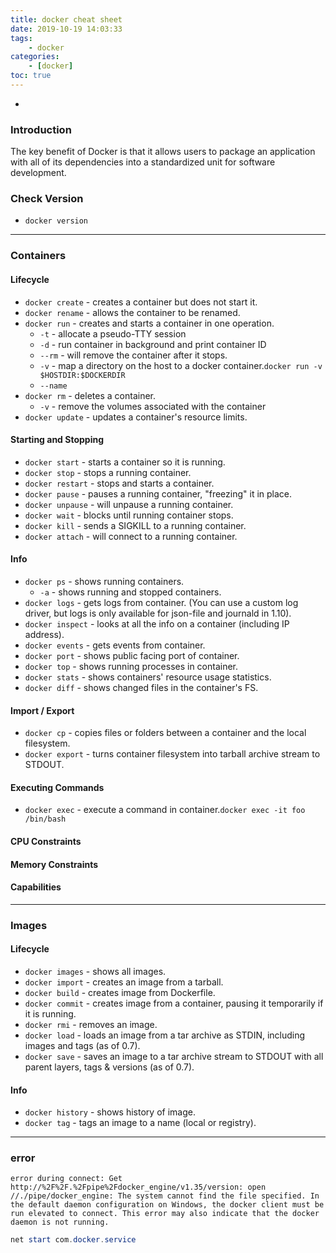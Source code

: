 ```yaml
---
title: docker cheat sheet
date: 2019-10-19 14:03:33
tags:
    - docker
categories:
    - [docker]
toc: true
---
```


-

<!-- more -->

### Introduction

The key benefit of Docker is that it allows users to package an application with all of its dependencies into a standardized unit for software development.

### Check Version

-   `docker version`

---

### Containers

#### Lifecycle

-   `docker create` - creates a container but does not start it.
-   `docker rename` - allows the container to be renamed.
-   `docker run` - creates and starts a container in one operation.
    -   `-t` - allocate a pseudo-TTY session
    -   `-d` - run container in background and print container ID
    -   `--rm` - will remove the container after it stops.
    -   `-v` - map a directory on the host to a docker container.`docker run -v $HOSTDIR:$DOCKERDIR`
    -   `--name`
-   `docker rm` - deletes a container.
    -   `-v` - remove the volumes associated with the container
-   `docker update` - updates a container's resource limits.

#### Starting and Stopping

-   `docker start` - starts a container so it is running.
-   `docker stop` - stops a running container.
-   `docker restart` - stops and starts a container.
-   `docker pause` - pauses a running container, "freezing" it in place.
-   `docker unpause` - will unpause a running container.
-   `docker wait` - blocks until running container stops.
-   `docker kill` - sends a SIGKILL to a running container.
-   `docker attach` - will connect to a running container.

#### Info

-   `docker ps` - shows running containers.
    -   `-a` - shows running and stopped containers.
-   `docker logs` - gets logs from container. (You can use a custom log driver, but logs is only available for json-file and journald in 1.10).
-   `docker inspect` - looks at all the info on a container (including IP address).
-   `docker events` - gets events from container.
-   `docker port` - shows public facing port of container.
-   `docker top` - shows running processes in container.
-   `docker stats` - shows containers' resource usage statistics.
-   `docker diff` - shows changed files in the container's FS.

#### Import / Export

-   `docker cp` - copies files or folders between a container and the local filesystem.
-   `docker export` - turns container filesystem into tarball archive stream to STDOUT.

#### Executing Commands

-   `docker exec` - execute a command in container.`docker exec -it foo /bin/bash`

#### CPU Constraints

#### Memory Constraints

#### Capabilities

---

### Images

#### Lifecycle

-   `docker images` - shows all images.
-   `docker import` - creates an image from a tarball.
-   `docker build` - creates image from Dockerfile.
-   `docker commit` - creates image from a container, pausing it temporarily if it is running.
-   `docker rmi` - removes an image.
-   `docker load` - loads an image from a tar archive as STDIN, including images and tags (as of 0.7).
-   `docker save` - saves an image to a tar archive stream to STDOUT with all parent layers, tags & versions (as of 0.7).

#### Info

-   `docker history` - shows history of image.
-   `docker tag` - tags an image to a name (local or registry).

---

### error

    error during connect: Get http://%2F%2F.%2Fpipe%2Fdocker_engine/v1.35/version: open //./pipe/docker_engine: The system cannot find the file specified. In the default daemon configuration on Windows, the docker client must be run elevated to connect. This error may also indicate that the docker daemon is not running.

```powershell
net start com.docker.service
```

